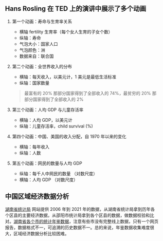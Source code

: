 ## Hans Rosling 在 TED 上的演讲中展示了多个动画

1.  第一个动画：寿命与生育率关系

    - 横轴 fertility 生育率（每个女人生育的子女个数）
    - 纵轴：寿命
    - 气泡大小：国家人口
    - 气泡颜色：洲
    - 数据来自：联合国

1.  第二个动画：全世界收入的分布

    -  横轴：每天收入，以美元计，1 美元是最低生活标准
    -  纵轴：国家数量

    > 最富有的 20% 那部分国家得到了全部收入的 74%，最贫穷的 20% 那部分国家得到了全部收入的 2%

1.  第三个动画：人均 GDP 与儿童存活率

    -  横轴：人均 GDP，以美元计
    -  纵轴：儿童存活率，child survival (%) 

1.  第四个动画：中国、美国的收入分配，自 1970 年以来的变化

    -  横轴：每年收入
    -  纵轴：人数

1.  第五个动画：网民的数量与人均 GDP

    - 纵轴：每千人中网民的数量 （对数尺度）
    - 横轴：人均 GDP （对数尺度）

## 中国区域经济数据分析

[湖南省统计局](http://tjj.hunan.gov.cn/tjfx/sxfx/lds/index.html) 网站提供 2006 年到 2021 年的数据，从湖南省统计局拿到历年各个区县的主要经济数据，从邵阳市统计局拿到各个区县的数据，做数据校验和比对。[湖南省各个市的统计年鉴数据](http://tjj.hunan.gov.cn/hntj/tjsj/tjnj/202107/t20210720_19961233.html)，注意有些市没有完整线上数据，只有一个网页报告，数据格式不一，可追溯的历史数据不一。总的来说，年鉴数据收集难度很大，区域经济数据分析比较困难。


